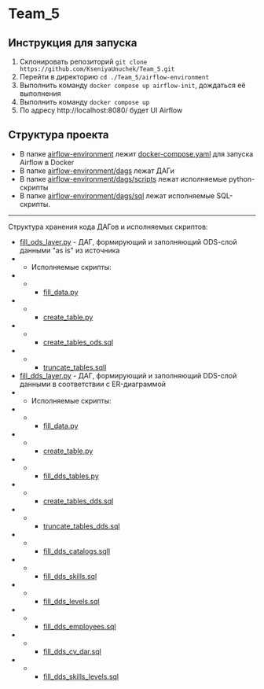 # Team_5
## Инструкция для запуска

 1. Склонировать репозиторий `git clone https://github.com/KseniyaUnuchek/Team_5.git`
 2. Перейти в директорию `cd ./Team_5/airflow-environment`
 3. Выполнить команду `docker compose up airflow-init`, дождаться её выполнения
 4. Выполнить команду `docker compose up`
 5. По адресу http://localhost:8080/ будет UI Airflow

## Структура проекта

 - В папке [airflow-environment](https://github.com/KseniyaUnuchek/Team_5/tree/main/airflow-environment) лежит [docker-compose.yaml](https://github.com/KseniyaUnuchek/Team_5/blob/main/airflow-environment/docker-compose.yaml) для запуска Airflow в Docker
 - В папке [airflow-environment/dags](https://github.com/KseniyaUnuchek/Team_5/tree/main/airflow-environment/dags) лежат ДАГи
 - В папке [airflow-environment/dags/scripts](https://github.com/KseniyaUnuchek/Team_5/tree/main/airflow-environment/dags/scripts) лежат исполняемые python-скрипты
 - В папке [airflow-environment/dags/sql](https://github.com/KseniyaUnuchek/Team_5/tree/main/airflow-environment/dags/sql) лежат исполняемые SQL-скрипты.
 ___
 Структура хранения кода ДАГов и исполняемых скриптов:
  - [fill_ods_layer.py](https://github.com/KseniyaUnuchek/Team_5/blob/main/airflow-environment/dags/fill_ods_layer.py) - ДАГ, формирующий и заполняющий  ODS-cлой данными "as is" из источника
 - -  Исполняемые скрипты:
 - - - [fill_data.py](https://github.com/KseniyaUnuchek/Team_5/blob/main/airflow-environment/dags/scripts/fill_data.py)
- - - [create_table.py](https://github.com/KseniyaUnuchek/Team_5/blob/main/airflow-environment/dags/scripts/create_table.py)
- - - [create_tables_ods.sql]()
- - - [truncate_tables.sqll]()
 - [fill_dds_layer.py](airflow-environment/dags/fill_dds_layer.py) - ДАГ, формирующий и заполняющий DDS-слой данными в соответствии с ER-диаграммой
 - - Исполняемые скрипты:
 - - - [fill_data.py](https://github.com/KseniyaUnuchek/Team_5/blob/main/airflow-environment/dags/scripts/fill_data.py)
- - - [create_table.py](https://github.com/KseniyaUnuchek/Team_5/blob/main/airflow-environment/dags/scripts/create_table.py)
- - - [fill_dds_tables.py](https://github.com/KseniyaUnuchek/Team_5/blob/main/airflow-environment/dags/scripts/fill_dds_tables.py)
- - - [create_tables_dds.sql](https://github.com/KseniyaUnuchek/Team_5/blob/main/airflow-environment/dags/sql/create_tables_dds.sql)
- - - [truncate_tables_dds.sql](https://github.com/KseniyaUnuchek/Team_5/blob/main/airflow-environment/dags/sql/truncate_tables_dds.sql)
- - - [fill_dds_catalogs.sqll](https://github.com/KseniyaUnuchek/Team_5/blob/main/airflow-environment/dags/sql/fill_dds_catalogs.sql)
- - - [fill_dds_skills.sql](https://github.com/KseniyaUnuchek/Team_5/blob/main/airflow-environment/dags/sql/ill_dds_skills.sqll)
- - - [fill_dds_levels.sql](https://github.com/KseniyaUnuchek/Team_5/blob/main/airflow-environment/dags/sql/ill_dds_levels.sql)
- - - [fill_dds_employees.sql](https://github.com/KseniyaUnuchek/Team_5/blob/main/airflow-environment/dags/sql/fill_dds_employees.sql)
- - - [fill_dds_cv_dar.sql](https://github.com/KseniyaUnuchek/Team_5/blob/main/airflow-environment/dags/sql/fill_dds_cv_dar.sql)
- - - [fill_dds_skills_levels.sql](https://github.com/KseniyaUnuchek/Team_5/blob/main/airflow-environment/dags/sql/fill_dds_skills_levels.sql)